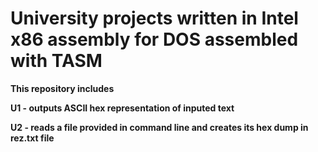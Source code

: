 <h1>University projects written in Intel x86 assembly for DOS assembled with TASM</h1>

<P><strong>This repository includes</strong></P>
<P><strong>U1 - outputs ASCII hex representation of inputed text</strong></P>
<P><strong>U2 - reads a file provided in command line and creates its hex dump in rez.txt file</strong></P>
